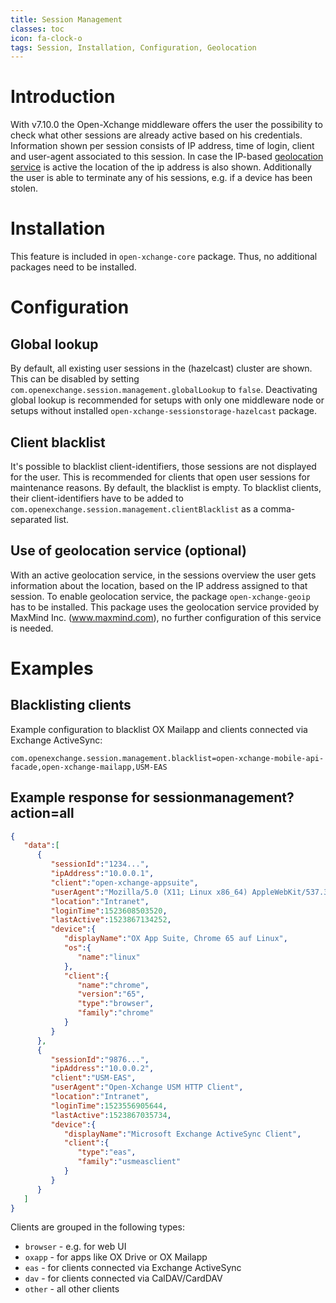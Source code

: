```yaml
---
title: Session Management
classes: toc
icon: fa-clock-o
tags: Session, Installation, Configuration, Geolocation
---
```


# Introduction
With v7.10.0 the Open-Xchange middleware offers the user the possibility to check what other sessions are already active based on his credentials.
Information shown per session consists of IP address, time of login, client and user-agent associated to this session. In case the IP-based [geolocation service](https://documentation.open-xchange.com/7.10.2/middleware/components/geolocation_deployment_guide.html) is active the location of the ip address is also shown. Additionally the user is able to terminate any of his sessions, e.g. if a device has been stolen.

# Installation
This feature is included in ``open-xchange-core`` package. Thus, no additional packages need to be installed.

# Configuration

## Global lookup
By default, all existing user sessions in the (hazelcast) cluster are shown. This can be disabled by setting ```com.openexchange.session.management.globalLookup``` to ```false```.
Deactivating global lookup is recommended for setups with only one middleware node or setups without installed ```open-xchange-sessionstorage-hazelcast``` package.

## Client blacklist
It's possible to blacklist client-identifiers, those sessions are not displayed for the user. This is recommended for clients that open user sessions for maintenance reasons. By default, the blacklist is empty.
To blacklist clients, their client-identifiers have to be added to ```com.openexchange.session.management.clientBlacklist``` as a comma-separated list.

## Use of geolocation service (optional)
With an active geolocation service, in the sessions overview the user gets information about the location, based on the IP address assigned to that session.
To enable geolocation service, the package ```open-xchange-geoip``` has to be installed. This package uses the geolocation service provided by MaxMind Inc. (www.maxmind.com), no further
configuration of this service is needed.

# Examples

## Blacklisting clients
Example configuration to blacklist OX Mailapp and clients connected via Exchange ActiveSync:
```properties
com.openexchange.session.management.blacklist=open-xchange-mobile-api-facade,open-xchange-mailapp,USM-EAS
```

## Example response for sessionmanagement?action=all
```json
{
   "data":[
      {
         "sessionId":"1234...",
         "ipAddress":"10.0.0.1",
         "client":"open-xchange-appsuite",
         "userAgent":"Mozilla/5.0 (X11; Linux x86_64) AppleWebKit/537.36 (KHTML, like Gecko) Chrome/65.0.3325.181 Safari/537.36",
         "location":"Intranet",
         "loginTime":1523608503520,
         "lastActive":1523867134252,
         "device":{
            "displayName":"OX App Suite, Chrome 65 auf Linux",
            "os":{
               "name":"linux"
            },
            "client":{
               "name":"chrome",
               "version":"65",
               "type":"browser",
               "family":"chrome"
            }
         }
      },
      {
         "sessionId":"9876...",
         "ipAddress":"10.0.0.2",
         "client":"USM-EAS",
         "userAgent":"Open-Xchange USM HTTP Client",
         "location":"Intranet",
         "loginTime":1523556905644,
         "lastActive":1523867035734,
         "device":{
            "displayName":"Microsoft Exchange ActiveSync Client",
            "client":{
               "type":"eas",
               "family":"usmeasclient"
            }
         }
      }
   ]
}
```

Clients are grouped in the following types:
* ```browser``` - e.g. for web UI  
* ```oxapp``` - for apps like OX Drive or OX Mailapp
* ```eas``` - for clients connected via Exchange ActiveSync
* ```dav``` - for clients connected via CalDAV/CardDAV
* ```other``` - all other clients
